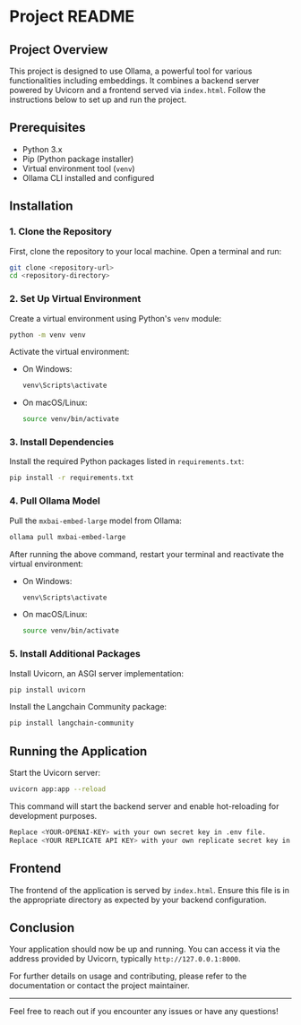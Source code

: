 # Project README

## Project Overview

This project is designed to use Ollama, a powerful tool for various functionalities including embeddings. It combines a backend server powered by Uvicorn and a frontend served via `index.html`. Follow the instructions below to set up and run the project.

## Prerequisites

- Python 3.x
- Pip (Python package installer)
- Virtual environment tool (`venv`)
- Ollama CLI installed and configured

## Installation

### 1. Clone the Repository

First, clone the repository to your local machine. Open a terminal and run:

```sh
git clone <repository-url>
cd <repository-directory>
```

### 2. Set Up Virtual Environment

Create a virtual environment using Python's `venv` module:

```sh
python -m venv venv
```

Activate the virtual environment:

- On Windows:
  ```sh
  venv\Scripts\activate
  ```
- On macOS/Linux:
  ```sh
  source venv/bin/activate
  ```

### 3. Install Dependencies

Install the required Python packages listed in `requirements.txt`:

```sh
pip install -r requirements.txt
```

### 4. Pull Ollama Model

Pull the `mxbai-embed-large` model from Ollama:

```sh
ollama pull mxbai-embed-large
```

After running the above command, restart your terminal and reactivate the virtual environment:

- On Windows:
  ```sh
  venv\Scripts\activate
  ```
- On macOS/Linux:
  ```sh
  source venv/bin/activate
  ```

### 5. Install Additional Packages

Install Uvicorn, an ASGI server implementation:

```sh
pip install uvicorn
```

Install the Langchain Community package:

```sh
pip install langchain-community
```

## Running the Application

Start the Uvicorn server:

```sh
uvicorn app:app --reload
```
This command will start the backend server and enable hot-reloading for development purposes.

```sh
Replace <YOUR-OPENAI-KEY> with your own secret key in .env file.
Replace <YOUR REPLICATE API KEY> with your own replicate secret key in chatbot.py file
```

## Frontend

The frontend of the application is served by `index.html`. Ensure this file is in the appropriate directory as expected by your backend configuration.

## Conclusion

Your application should now be up and running. You can access it via the address provided by Uvicorn, typically `http://127.0.0.1:8000`.

For further details on usage and contributing, please refer to the documentation or contact the project maintainer.

---

Feel free to reach out if you encounter any issues or have any questions!
